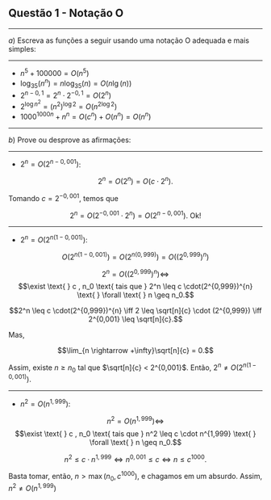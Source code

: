## Questão 1 - Notação O

---

$a)$ Escreva as funções a seguir usando uma notação O adequada e mais simples:

---

- $n^5 + 100000 = O(n^5)$
- $\log_{35}(n^n) = n \log_{35}(n) = O(n\lg(n))$
- $2^{n-0,1} = 2^n \cdot2^{-0,1} = O(2^n)$
- $2^{\log{n^2}} = (n^2)^{\log{2}} = O(n^{2\log{2}})$
- $1000^{1000n} + n^n = O(c^n) + O(n^n) = O(n^n)$

---

$b)$ Prove ou desprove as afirmações:

---
- $2^n = O(2^{n−0,001})$:

$$2^n = O(2^n) = O(c \cdot 2^n).$$

Tomando $c = 2^{-0,001}$, temos que

$$2^{n} = O(2^{-0,001}\cdot2^{n}) = O(2^{n-0,001}). \text{ Ok!}$$

---

- $2^n = O(2^{n(1−0,001)})$:

$$O(2^{n(1-0,001)}) = O(2^{n(0,999)}) = O((2^{0,999})^{n})$$

$$2^{n} = O((2^{0,999})^{n}) \iff$$
$$\exist \text{ } c , n_0 \text{ tais que } 2^n \leq c \cdot(2^{0,999})^{n} \text{ } \forall \text{ } n \geq n_0.$$

$$2^n \leq c \cdot(2^{0,999})^{n} \iff 2 \leq \sqrt[n]{c} \cdot (2^{0,999}) \iff 2^{0,001} \leq \sqrt[n]{c}.$$

Mas, 

$$\lim_{n \rightarrow +\infty}\sqrt[n]{c} = 0.$$

Assim, existe $n \geq n_0$ tal que $\sqrt[n]{c} < 2^{0,001}$. Então, $2^{n} \neq O(2^{n(1−0,001)}).$

---

- $n^2 = O(n^{1,999})$:

$$n^2 = O(n^{1,999}) \iff$$
$$\exist \text{ } c , n_0 \text{ tais que } n^2 \leq c \cdot n^{1,999} \text{ } \forall \text{ } n \geq n_0.$$

$$n^2 \leq c \cdot n^{1,999} \iff n^{0,001} \leq c \iff n \leq c^{1000}.$$

Basta tomar, então, $n > \max(n_0, c^{1000})$, e chagamos em um absurdo. Assim, $n^2 \neq O(n^{1,999})$
